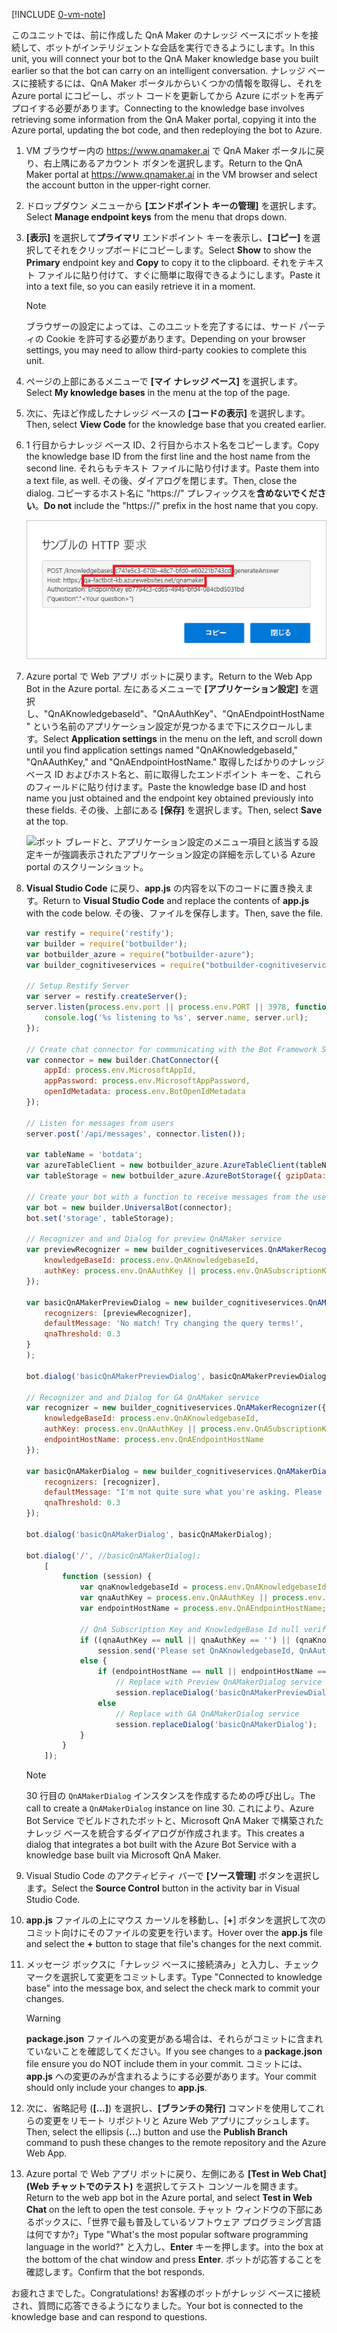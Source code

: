 [!INCLUDE [0-vm-note](0-vm-note.md)]

<span data-ttu-id="36f3a-101">このユニットでは、前に作成した QnA Maker のナレッジ ベースにボットを接続して、ボットがインテリジェントな会話を実行できるようにします。</span><span class="sxs-lookup"><span data-stu-id="36f3a-101">In this unit, you will connect your bot to the QnA Maker knowledge base you built earlier so that the bot can carry on an intelligent conversation.</span></span> <span data-ttu-id="36f3a-102">ナレッジ ベースに接続するには、QnA Maker ポータルからいくつかの情報を取得し、それを Azure portal にコピーし、ボット コードを更新してから Azure にボットを再デプロイする必要があります。</span><span class="sxs-lookup"><span data-stu-id="36f3a-102">Connecting to the knowledge base involves retrieving some information from the QnA Maker portal, copying it into the Azure portal, updating the bot code, and then redeploying the bot to Azure.</span></span>

1. <span data-ttu-id="36f3a-103">VM ブラウザー内の https://www.qnamaker.ai で QnA Maker ポータルに戻り、右上隅にあるアカウント ボタンを選択します。</span><span class="sxs-lookup"><span data-stu-id="36f3a-103">Return to the QnA Maker portal at https://www.qnamaker.ai in the VM browser and select the account button in the upper-right corner.</span></span>
1. <span data-ttu-id="36f3a-104">ドロップダウン メニューから **[エンドポイント キーの管理]** を選択します。</span><span class="sxs-lookup"><span data-stu-id="36f3a-104">Select **Manage endpoint keys** from the menu that drops down.</span></span>
1. <span data-ttu-id="36f3a-105">**[表示]** を選択して**プライマリ** エンドポイント キーを表示し、**[コピー]** を選択してそれをクリップボードにコピーします。</span><span class="sxs-lookup"><span data-stu-id="36f3a-105">Select **Show** to show the **Primary** endpoint key and **Copy** to copy it to the clipboard.</span></span> <span data-ttu-id="36f3a-106">それをテキスト ファイルに貼り付けて、すぐに簡単に取得できるようにします。</span><span class="sxs-lookup"><span data-stu-id="36f3a-106">Paste it into a text file, so you can easily retrieve it in a moment.</span></span>

    > [!NOTE]
    > <span data-ttu-id="36f3a-107">ブラウザーの設定によっては、このユニットを完了するには、サード パーティの Cookie を許可する必要があります。</span><span class="sxs-lookup"><span data-stu-id="36f3a-107">Depending on your browser settings, you may need to allow third-party cookies to complete this unit.</span></span>

1. <span data-ttu-id="36f3a-108">ページの上部にあるメニューで **[マイ ナレッジ ベース]** を選択します。</span><span class="sxs-lookup"><span data-stu-id="36f3a-108">Select **My knowledge bases** in the menu at the top of the page.</span></span>
1. <span data-ttu-id="36f3a-109">次に、先ほど作成したナレッジ ベースの **[コードの表示]** を選択します。</span><span class="sxs-lookup"><span data-stu-id="36f3a-109">Then, select **View Code** for the knowledge base that you created earlier.</span></span>

1. <span data-ttu-id="36f3a-110">1 行目からナレッジ ベース ID、2 行目からホスト名をコピーします。</span><span class="sxs-lookup"><span data-stu-id="36f3a-110">Copy the knowledge base ID from the first line and the host name from the second line.</span></span> <span data-ttu-id="36f3a-111">それらもテキスト ファイルに貼り付けます。</span><span class="sxs-lookup"><span data-stu-id="36f3a-111">Paste them into a text file, as well.</span></span> <span data-ttu-id="36f3a-112">その後、ダイアログを閉じます。</span><span class="sxs-lookup"><span data-stu-id="36f3a-112">Then, close the dialog.</span></span> <span data-ttu-id="36f3a-113">コピーするホスト名に "https://" プレフィックスを**含めないでください**。</span><span class="sxs-lookup"><span data-stu-id="36f3a-113">**Do not** include the "https://" prefix in the host name that you copy.</span></span>

    ![エンドポイントのナレッジ ベース ID とホスト名が強調表示されているサンプルの HTTP 要求を表示している QnA Maker ポータルのスクリーンショット。](../media/6-copy-endpoint-info.png)

1. <span data-ttu-id="36f3a-115">Azure portal で Web アプリ ボットに戻ります。</span><span class="sxs-lookup"><span data-stu-id="36f3a-115">Return to the Web App Bot in the Azure portal.</span></span> <span data-ttu-id="36f3a-116">左にあるメニューで **[アプリケーション設定]** を選択し、"QnAKnowledgebaseId"、"QnAAuthKey"、"QnAEndpointHostName" という名前のアプリケーション設定が見つかるまで下にスクロールします。</span><span class="sxs-lookup"><span data-stu-id="36f3a-116">Select **Application settings** in the menu on the left, and scroll down until you find application settings named "QnAKnowledgebaseId," "QnAAuthKey," and "QnAEndpointHostName."</span></span> <span data-ttu-id="36f3a-117">取得したばかりのナレッジ ベース ID およびホスト名と、前に取得したエンドポイント キーを、これらのフィールドに貼り付けます。</span><span class="sxs-lookup"><span data-stu-id="36f3a-117">Paste the knowledge base ID and host name you just obtained and the endpoint key obtained previously into these fields.</span></span> <span data-ttu-id="36f3a-118">その後、上部にある **[保存]** を選択します。</span><span class="sxs-lookup"><span data-stu-id="36f3a-118">Then, select **Save** at the top.</span></span>

    ![ボット ブレードと、アプリケーション設定のメニュー項目と該当する設定キーが強調表示されたアプリケーション設定の詳細を示している Azure portal のスクリーンショット。](../media/6-enter-app-settings.png)

1. <span data-ttu-id="36f3a-120">**Visual Studio Code** に戻り、**app.js** の内容を以下のコードに置き換えます。</span><span class="sxs-lookup"><span data-stu-id="36f3a-120">Return to **Visual Studio Code** and replace the contents of **app.js** with the code below.</span></span> <span data-ttu-id="36f3a-121">その後、ファイルを保存します。</span><span class="sxs-lookup"><span data-stu-id="36f3a-121">Then, save the file.</span></span>

    ```JavaScript
    var restify = require('restify');
    var builder = require('botbuilder');
    var botbuilder_azure = require("botbuilder-azure");
    var builder_cognitiveservices = require("botbuilder-cognitiveservices");

    // Setup Restify Server
    var server = restify.createServer();
    server.listen(process.env.port || process.env.PORT || 3978, function () {
        console.log('%s listening to %s', server.name, server.url);
    });

    // Create chat connector for communicating with the Bot Framework Service
    var connector = new builder.ChatConnector({
        appId: process.env.MicrosoftAppId,
        appPassword: process.env.MicrosoftAppPassword,
        openIdMetadata: process.env.BotOpenIdMetadata
    });

    // Listen for messages from users
    server.post('/api/messages', connector.listen());

    var tableName = 'botdata';
    var azureTableClient = new botbuilder_azure.AzureTableClient(tableName, process.env['AzureWebJobsStorage']);
    var tableStorage = new botbuilder_azure.AzureBotStorage({ gzipData: false }, azureTableClient);

    // Create your bot with a function to receive messages from the user
    var bot = new builder.UniversalBot(connector);
    bot.set('storage', tableStorage);

    // Recognizer and and Dialog for preview QnAMaker service
    var previewRecognizer = new builder_cognitiveservices.QnAMakerRecognizer({
        knowledgeBaseId: process.env.QnAKnowledgebaseId,
        authKey: process.env.QnAAuthKey || process.env.QnASubscriptionKey
    });

    var basicQnAMakerPreviewDialog = new builder_cognitiveservices.QnAMakerDialog({
        recognizers: [previewRecognizer],
        defaultMessage: 'No match! Try changing the query terms!',
        qnaThreshold: 0.3
    }
    );

    bot.dialog('basicQnAMakerPreviewDialog', basicQnAMakerPreviewDialog);

    // Recognizer and and Dialog for GA QnAMaker service
    var recognizer = new builder_cognitiveservices.QnAMakerRecognizer({
        knowledgeBaseId: process.env.QnAKnowledgebaseId,
        authKey: process.env.QnAAuthKey || process.env.QnASubscriptionKey, // Backward compatibility with QnAMaker (Preview)
        endpointHostName: process.env.QnAEndpointHostName
    });

    var basicQnAMakerDialog = new builder_cognitiveservices.QnAMakerDialog({
        recognizers: [recognizer],
        defaultMessage: "I'm not quite sure what you're asking. Please ask your question again.",
        qnaThreshold: 0.3
    });

    bot.dialog('basicQnAMakerDialog', basicQnAMakerDialog);

    bot.dialog('/', //basicQnAMakerDialog);
        [
            function (session) {
                var qnaKnowledgebaseId = process.env.QnAKnowledgebaseId;
                var qnaAuthKey = process.env.QnAAuthKey || process.env.QnASubscriptionKey;
                var endpointHostName = process.env.QnAEndpointHostName;

                // QnA Subscription Key and KnowledgeBase Id null verification
                if ((qnaAuthKey == null || qnaAuthKey == '') || (qnaKnowledgebaseId == null || qnaKnowledgebaseId == ''))
                    session.send('Please set QnAKnowledgebaseId, QnAAuthKey and QnAEndpointHostName (if applicable) in App Settings. Learn how to get them at https://aka.ms/qnaabssetup.');
                else {
                    if (endpointHostName == null || endpointHostName == '')
                        // Replace with Preview QnAMakerDialog service
                        session.replaceDialog('basicQnAMakerPreviewDialog');
                    else
                        // Replace with GA QnAMakerDialog service
                        session.replaceDialog('basicQnAMakerDialog');
                }
            }
        ]);
    ```

    > [!NOTE]
    > <span data-ttu-id="36f3a-122">30 行目の `QnAMakerDialog` インスタンスを作成するための呼び出し。</span><span class="sxs-lookup"><span data-stu-id="36f3a-122">The call to create a `QnAMakerDialog` instance on line 30.</span></span> <span data-ttu-id="36f3a-123">これにより、Azure Bot Service でビルドされたボットと、Microsoft QnA Maker で構築されたナレッジ ベースを統合するダイアログが作成されます。</span><span class="sxs-lookup"><span data-stu-id="36f3a-123">This creates a dialog that integrates a bot built with the Azure Bot Service with a knowledge base built via Microsoft QnA Maker.</span></span>

1. <span data-ttu-id="36f3a-124">Visual Studio Code のアクティビティ バーで **[ソース管理]** ボタンを選択します。</span><span class="sxs-lookup"><span data-stu-id="36f3a-124">Select the **Source Control** button in the activity bar in Visual Studio Code.</span></span>
1. <span data-ttu-id="36f3a-125">**app.js** ファイルの上にマウス カーソルを移動し、[__+__] ボタンを選択して次のコミット向けにそのファイルの変更を行います。</span><span class="sxs-lookup"><span data-stu-id="36f3a-125">Hover over the **app.js** file and select the __+__ button to stage that file's changes for the next commit.</span></span>
1. <span data-ttu-id="36f3a-126">メッセージ ボックスに「ナレッジ ベースに接続済み」と入力し、チェック マークを選択して変更をコミットします。</span><span class="sxs-lookup"><span data-stu-id="36f3a-126">Type "Connected to knowledge base" into the message box, and select the check mark to commit your changes.</span></span>

    > [!Warning]
    > <span data-ttu-id="36f3a-127">**package.json** ファイルへの変更がある場合は、それらがコミットに含まれていないことを確認してください。</span><span class="sxs-lookup"><span data-stu-id="36f3a-127">If you see changes to a **package.json** file ensure you do NOT include them in your commit.</span></span> <span data-ttu-id="36f3a-128">コミットには、**app.js** への変更のみが含まれるようにする必要があります。</span><span class="sxs-lookup"><span data-stu-id="36f3a-128">Your commit should only include your changes to **app.js**.</span></span>

1. <span data-ttu-id="36f3a-129">次に、省略記号 (__[...]__) を選択し、**[ブランチの発行]** コマンドを使用してこれらの変更をリモート リポジトリと Azure Web アプリにプッシュします。</span><span class="sxs-lookup"><span data-stu-id="36f3a-129">Then, select the ellipsis (__...__) button and use the **Publish Branch** command to push these changes to the remote repository and the Azure Web App.</span></span>

1. <span data-ttu-id="36f3a-130">Azure portal で Web アプリ ボットに戻り、左側にある **[Test in Web Chat]\(Web チャットでのテスト\)** を選択してテスト コンソールを開きます。</span><span class="sxs-lookup"><span data-stu-id="36f3a-130">Return to the web app bot in the Azure portal, and select **Test in Web Chat** on the left to open the test console.</span></span> <span data-ttu-id="36f3a-131">チャット ウィンドウの下部にあるボックスに、「世界で最も普及しているソフトウェア プログラミング言語は何ですか?」</span><span class="sxs-lookup"><span data-stu-id="36f3a-131">Type "What's the most popular software programming language in the world?"</span></span> <span data-ttu-id="36f3a-132">と入力し、**Enter** キーを押します。</span><span class="sxs-lookup"><span data-stu-id="36f3a-132">into the box at the bottom of the chat window and press **Enter**.</span></span> <span data-ttu-id="36f3a-133">ボットが応答することを確認します。</span><span class="sxs-lookup"><span data-stu-id="36f3a-133">Confirm that the bot responds.</span></span>

<span data-ttu-id="36f3a-134">お疲れさまでした。</span><span class="sxs-lookup"><span data-stu-id="36f3a-134">Congratulations!</span></span> <span data-ttu-id="36f3a-135">お客様のボットがナレッジ ベースに接続され、質問に応答できるようになりました。</span><span class="sxs-lookup"><span data-stu-id="36f3a-135">Your bot is connected to the knowledge base and can respond to questions.</span></span>
